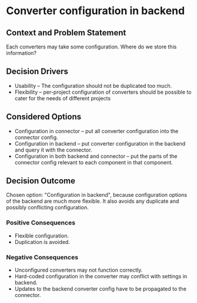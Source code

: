 # Converter configuration in backend

## Context and Problem Statement

Each converters may take some configuration. Where do we store this information?

## Decision Drivers

* Usability – The configuration should not be duplicated too much.
* Flexibility – per-project configuration of converters should be possible to cater for the needs of different projects

## Considered Options

* Configuration in connector  – put all converter configuration into the connector config.
* Configuration in backend  – put converter configuration in the backend and query it with the connector.
* Configuration in both backend and connector – put the parts of the connector config relevant to each component in that component.

## Decision Outcome

Chosen option: "Configuration in backend", because configuration options of the backend are much more flexible. It also avoids any duplicate and possibly conflicting configuration.

### Positive Consequences

* Flexible configuration.
* Duplication is avoided.

### Negative Consequences

* Unconfigured converters may not function correctly.
* Hard-coded configuration in the converter may conflict with settings in backend.
* Updates to the backend converter config have to be propagated to the connector.
